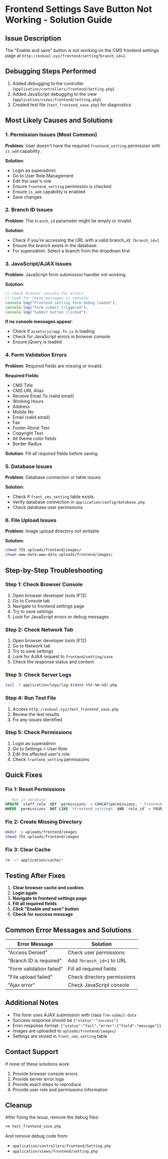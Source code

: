 # Frontend Settings Save Button Not Working - Solution Guide

## Issue Description
The "Enable and save" button is not working on the CMS frontend settings page at `http://eskuul.xyz/frontend/setting?branch_id=1`.

## Debugging Steps Performed
1. Added debugging to the controller (`application/controllers/frontend/Setting.php`)
2. Added JavaScript debugging to the view (`application/views/frontend/setting.php`)
3. Created test file (`test_frontend_save.php`) for diagnostics

## Most Likely Causes and Solutions

### 1. Permission Issues (Most Common)
**Problem**: User doesn't have the required `frontend_setting` permission with `is_add` capability.

**Solution**:
- Login as superadmin
- Go to User Role Management
- Edit the user's role
- Ensure `frontend_setting` permission is checked
- Ensure `is_add` capability is enabled
- Save changes

### 2. Branch ID Issues
**Problem**: The `branch_id` parameter might be empty or invalid.

**Solution**:
- Check if you're accessing the URL with a valid branch_id: `?branch_id=1`
- Ensure the branch exists in the database
- For superadmin: Select a branch from the dropdown first

### 3. JavaScript/AJAX Issues
**Problem**: JavaScript form submission handler not working.

**Solution**:
```javascript
// Check browser console for errors
// Look for these messages in console:
console.log("Frontend setting form debug loaded");
console.log("Form submit triggered");
console.log("Submit button clicked");
```

**If no console messages appear**:
- Check if `assets/js/app.fn.js` is loading
- Check for JavaScript errors in browser console
- Ensure jQuery is loaded

### 4. Form Validation Errors
**Problem**: Required fields are missing or invalid.

**Required Fields**:
- CMS Title
- CMS URL Alias
- Receive Email To (valid email)
- Working Hours
- Address
- Mobile No
- Email (valid email)
- Fax
- Footer About Text
- Copyright Text
- All theme color fields
- Border Radius

**Solution**: Fill all required fields before saving.

### 5. Database Issues
**Problem**: Database connection or table issues.

**Solution**:
- Check if `front_cms_setting` table exists
- Verify database connection in `application/config/database.php`
- Check database user permissions

### 6. File Upload Issues
**Problem**: Image upload directory not writable.

**Solution**:
```bash
chmod 755 uploads/frontend/images/
chown www-data:www-data uploads/frontend/images/
```

## Step-by-Step Troubleshooting

### Step 1: Check Browser Console
1. Open browser developer tools (F12)
2. Go to Console tab
3. Navigate to frontend settings page
4. Try to save settings
5. Look for JavaScript errors or debug messages

### Step 2: Check Network Tab
1. Open browser developer tools (F12)
2. Go to Network tab
3. Try to save settings
4. Look for AJAX request to `frontend/setting/save`
5. Check the response status and content

### Step 3: Check Server Logs
```bash
tail -f application/logs/log-$(date +%Y-%m-%d).php
```

### Step 4: Run Test File
1. Access `http://eskuul.xyz/test_frontend_save.php`
2. Review the test results
3. Fix any issues identified

### Step 5: Check Permissions
1. Login as superadmin
2. Go to Settings > User Role
3. Edit the affected user's role
4. Check `frontend_setting` permissions

## Quick Fixes

### Fix 1: Reset Permissions
```sql
-- Run in database
UPDATE `staff_role` SET `permissions` = CONCAT(permissions, ',frontend_setting') 
WHERE `permissions` NOT LIKE '%frontend_setting%' AND `role_id` = YOUR_ROLE_ID;
```

### Fix 2: Create Missing Directory
```bash
mkdir -p uploads/frontend/images
chmod 755 uploads/frontend/images
```

### Fix 3: Clear Cache
```bash
rm -rf application/cache/*
```

## Testing After Fixes

1. **Clear browser cache and cookies**
2. **Login again**
3. **Navigate to frontend settings page**
4. **Fill all required fields**
5. **Click "Enable and save" button**
6. **Check for success message**

## Common Error Messages and Solutions

| Error Message | Solution |
|---------------|----------|
| "Access Denied" | Check user permissions |
| "Branch ID is required" | Add `?branch_id=1` to URL |
| "Form validation failed" | Fill all required fields |
| "File upload failed" | Check directory permissions |
| "Ajax error" | Check JavaScript console |

## Additional Notes

- The form uses AJAX submission with class `frm-submit-data`
- Success response should be `{"status":"success"}`
- Error response format: `{"status":"fail","error":{"field":"message"}}`
- Images are uploaded to `uploads/frontend/images/`
- Settings are stored in `front_cms_setting` table

## Contact Support

If none of these solutions work:
1. Provide browser console errors
2. Provide server error logs
3. Provide exact steps to reproduce
4. Provide user role and permissions information

## Cleanup
After fixing the issue, remove the debug files:
```bash
rm test_frontend_save.php
```

And remove debug code from:
- `application/controllers/frontend/Setting.php`
- `application/views/frontend/setting.php` 